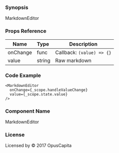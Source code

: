 ### Synopsis

MarkdownEditor

### Props Reference

| Name                           | Type                    | Description                                                 |
| ------------------------------ | :---------------------- | ----------------------------------------------------------- |
| onChange                       | func                    | Callback: `(value) => {}`                           |
| value                          | string                  | Raw markdown                                                |

### Code Example

```
<MarkdownEditor 
  onChange={_scope.handleValueChange}
  value={_scope.state.value}
/>
```

### Component Name

MarkdownEditor

### License

Licensed by © 2017 OpusCapita

